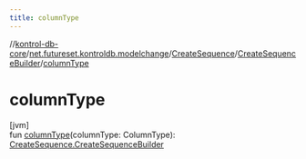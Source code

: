 ```yaml
---
title: columnType
---
```

//[kontrol-db-core](../../../../index.html)/[net.futureset.kontroldb.modelchange](../../index.html)/[CreateSequence](../index.html)/[CreateSequenceBuilder](index.html)/[columnType](column-type.html)



# columnType



[jvm]\
fun [columnType](column-type.html)(columnType: ColumnType): [CreateSequence.CreateSequenceBuilder](index.html)




